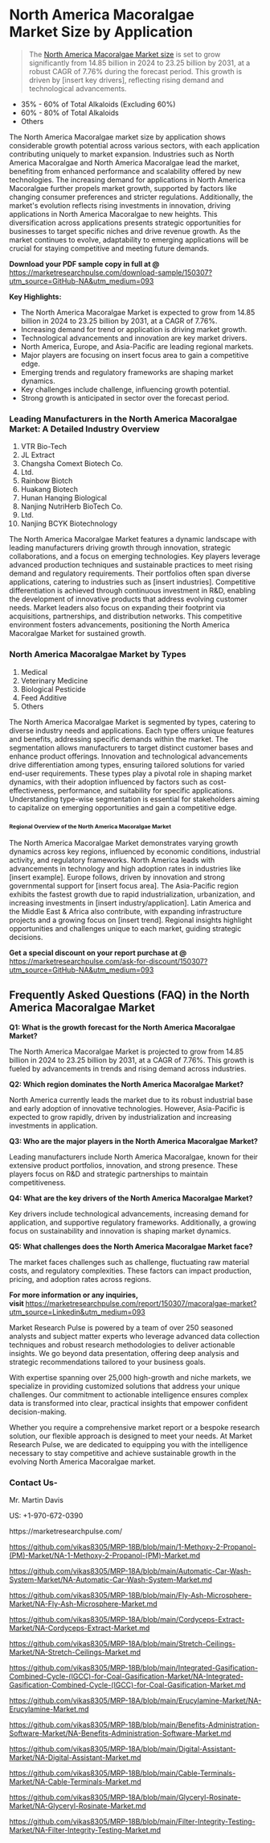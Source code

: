 <h1>North America Macoralgae Market&nbsp;Size by Application</h1><blockquote><p>The <a href="https://marketresearchpulse.com/download-sample/150307?utm_source=GitHub-NA&amp;utm_medium=093">North America Macoralgae Market size</a> is set to grow significantly from 14.85 billion in 2024 to 23.25 billion by 2031, at a robust CAGR of 7.76% during the forecast period. This growth is driven by [insert key drivers], reflecting rising demand and technological advancements.</p></blockquote><ul><li>35% - 60% of Total Alkaloids (Excluding 60%)<li> 60% - 80% of Total Alkaloids<li> Others</li></ul><p>The North America Macoralgae market size by application shows considerable growth potential across various sectors, with each application contributing uniquely to market expansion. Industries such as North America Macoralgae and North America Macoralgae lead the market, benefiting from enhanced performance and scalability offered by new technologies. The increasing demand for applications in North America Macoralgae further propels market growth, supported by factors like changing consumer preferences and stricter regulations. Additionally, the market's evolution reflects rising investments in innovation, driving applications in North America Macoralgae to new heights. This diversification across applications presents strategic opportunities for businesses to target specific niches and drive revenue growth. As the market continues to evolve, adaptability to emerging applications will be crucial for staying competitive and meeting future demands.</p><p><strong>Download your PDF sample copy in full at @ </strong><a href="https://marketresearchpulse.com/download-sample/150307?utm_source=GitHub-NA&amp;utm_medium=093">https://marketresearchpulse.com/download-sample/150307?utm_source=GitHub-NA&amp;utm_medium=093</a></p><p><strong>Key Highlights: </strong></p><ul><li>The North America Macoralgae Market is expected to grow from 14.85 billion in 2024 to 23.25 billion by 2031, at a CAGR of 7.76%.</li><li>Increasing demand for trend or application is driving market growth.</li><li>Technological advancements and innovation are key market drivers.</li><li>North America, Europe, and Asia-Pacific are leading regional markets.</li><li>Major players are focusing on insert focus area to gain a competitive edge.</li><li>Emerging trends and regulatory frameworks are shaping market dynamics.</li><li>Key challenges include challenge, influencing growth potential.</li><li>Strong growth is anticipated in sector over the forecast period.</li></ul><h3>Leading Manufacturers in the North America Macoralgae Market: A Detailed Industry Overview</h3><ol><li>VTR Bio-Tech</li><li>JL Extract</li><li>Changsha Comext Biotech Co.</li><li>Ltd.</li><li>Rainbow Biotch</li><li>Huakang Biotech</li><li>Hunan Hanqing Biological</li><li>Nanjing NutriHerb BioTech Co.</li><li>Ltd.</li><li>Nanjing BCYK Biotechnology</li></ol><div class="flex max-w-full flex-col flex-grow"><div class="min-h-8 text-message flex w-full flex-col items-end gap-2 whitespace-normal break-words [.text-message+&amp;]:mt-5" dir="auto" data-message-author-role="assistant" data-message-id="fd8432e4-4910-450d-b182-61b7bfb0a01f" data-message-model-slug="gpt-4o"><div class="flex w-full flex-col gap-1 empty:hidden first:pt-[3px]"><div class="markdown prose w-full break-words dark:prose-invert light"><p>The North America Macoralgae Market features a dynamic landscape with leading manufacturers driving growth through innovation, strategic collaborations, and a focus on emerging technologies. Key players leverage advanced production techniques and sustainable practices to meet rising demand and regulatory requirements. Their portfolios often span diverse applications, catering to industries such as [insert industries]. Competitive differentiation is achieved through continuous investment in R&amp;D, enabling the development of innovative products that address evolving customer needs. Market leaders also focus on expanding their footprint via acquisitions, partnerships, and distribution networks. This competitive environment fosters advancements, positioning the North America Macoralgae Market for sustained growth.</p></div></div></div></div><h3>North America Macoralgae Market by Types</h3><ol><li>Medical<li> Veterinary Medicine<li> Biological Pesticide<li> Feed Additive<li> Others</li></ol><div class="flex max-w-full flex-col flex-grow"><div class="min-h-8 text-message flex w-full flex-col items-end gap-2 whitespace-normal break-words [.text-message+&amp;]:mt-5" dir="auto" data-message-author-role="assistant" data-message-id="084470be-0bb7-4664-bddf-5156b4f41249" data-message-model-slug="gpt-4o-mini"><div class="flex w-full flex-col gap-1 empty:hidden first:pt-[3px]"><div class="markdown prose w-full break-words dark:prose-invert light"><p>The North America Macoralgae Market is segmented by types, catering to diverse industry needs and applications. Each type offers unique features and benefits, addressing specific demands within the market. The segmentation allows manufacturers to target distinct customer bases and enhance product offerings. Innovation and technological advancements drive differentiation among types, ensuring tailored solutions for varied end-user requirements. These types play a pivotal role in shaping market dynamics, with their adoption influenced by factors such as cost-effectiveness, performance, and suitability for specific applications. Understanding type-wise segmentation is essential for stakeholders aiming to capitalize on emerging opportunities and gain a competitive edge.</p></div></div></div></div><h3><span style="font-size: 11px;">Regional Overview of the North America Macoralgae Market</span></h3><div class="flex max-w-full flex-col flex-grow"><div class="min-h-8 text-message flex w-full flex-col items-end gap-2 whitespace-normal break-words [.text-message+&amp;]:mt-5" dir="auto" data-message-author-role="assistant" data-message-id="e9038762-ce64-4e30-91c9-9bd413514231" data-message-model-slug="gpt-4o-mini"><div class="flex w-full flex-col gap-1 empty:hidden first:pt-[3px]"><div class="markdown prose w-full break-words dark:prose-invert light"><p>The North America Macoralgae Market demonstrates varying growth dynamics across key regions, influenced by economic conditions, industrial activity, and regulatory frameworks. North America leads with advancements in technology and high adoption rates in industries like [insert example]. Europe follows, driven by innovation and strong governmental support for [insert focus area]. The Asia-Pacific region exhibits the fastest growth due to rapid industrialization, urbanization, and increasing investments in [insert industry/application]. Latin America and the Middle East &amp; Africa also contribute, with expanding infrastructure projects and a growing focus on [insert trend]. Regional insights highlight opportunities and challenges unique to each market, guiding strategic decisions.</p></div></div></div></div><p><strong>Get a special discount on your report purchase at @ </strong><a href="https://marketresearchpulse.com/ask-for-discount/150307?utm_source=GitHub-NA&amp;utm_medium=093">https://marketresearchpulse.com/ask-for-discount/150307?utm_source=GitHub-NA&amp;utm_medium=093</a></p><h2>Frequently Asked Questions (FAQ) in the North America Macoralgae Market</h2><p><strong>Q1: What is the growth forecast for the North America Macoralgae Market?</strong></p><p>The North America Macoralgae Market is projected to grow from 14.85 billion in 2024 to 23.25 billion by 2031, at a CAGR of 7.76%. This growth is fueled by advancements in trends and rising demand across industries.</p><p><strong>Q2: Which region dominates the North America Macoralgae Market?</strong></p><p>North America currently leads the market due to its robust industrial base and early adoption of innovative technologies. However, Asia-Pacific is expected to grow rapidly, driven by industrialization and increasing investments in application.</p><p><strong>Q3: Who are the major players in the North America Macoralgae Market?</strong></p><p>Leading manufacturers include North America Macoralgae, known for their extensive product portfolios, innovation, and strong presence. These players focus on R&amp;D and strategic partnerships to maintain competitiveness.</p><p><strong>Q4: What are the key drivers of the North America Macoralgae Market?</strong></p><p>Key drivers include technological advancements, increasing demand for application, and supportive regulatory frameworks. Additionally, a growing focus on sustainability and innovation is shaping market dynamics.</p><p><strong>Q5: What challenges does the North America Macoralgae Market face?</strong></p><p>The market faces challenges such as challenge, fluctuating raw material costs, and regulatory complexities. These factors can impact production, pricing, and adoption rates across regions.</p><p><strong>For more information or any inquiries, visit&nbsp;</strong><a href="https://marketresearchpulse.com/report/150307/macoralgae-market?utm_source=Linkedin&utm_medium=093">https://marketresearchpulse.com/report/150307/macoralgae-market?utm_source=Linkedin&utm_medium=093</a></p><p>Market Research Pulse is powered by a team of over 250 seasoned analysts and subject matter experts who leverage advanced data collection techniques and robust research methodologies to deliver actionable insights. We go beyond data presentation, offering deep analysis and strategic recommendations tailored to your business goals.</p><p>With expertise spanning over 25,000 high-growth and niche markets, we specialize in providing customized solutions that address your unique challenges. Our commitment to actionable intelligence ensures complex data is transformed into clear, practical insights that empower confident decision-making.</p><p>Whether you require a comprehensive market report or a bespoke research solution, our flexible approach is designed to meet your needs. At Market Research Pulse, we are dedicated to equipping you with the intelligence necessary to stay competitive and achieve sustainable growth in the evolving North America Macoralgae market.</p><h3><strong>Contact Us-</strong></h3><p>Mr. Martin Davis</p><p>US: +1-970-672-0390</p><p>https://marketresearchpulse.com/</p><p><a href="https://github.com/vikas8305/MRP-18B/blob/main/1-Methoxy-2-Propanol-(PM)-Market/NA-1-Methoxy-2-Propanol-(PM)-Market.md">https://github.com/vikas8305/MRP-18B/blob/main/1-Methoxy-2-Propanol-(PM)-Market/NA-1-Methoxy-2-Propanol-(PM)-Market.md</a></p><p><a href="https://github.com/vikas8305/MRP-18A/blob/main/Automatic-Car-Wash-System-Market/NA-Automatic-Car-Wash-System-Market.md">https://github.com/vikas8305/MRP-18A/blob/main/Automatic-Car-Wash-System-Market/NA-Automatic-Car-Wash-System-Market.md</a></p><p><a href="https://github.com/vikas8305/MRP-18B/blob/main/Fly-Ash-Microsphere-Market/NA-Fly-Ash-Microsphere-Market.md">https://github.com/vikas8305/MRP-18B/blob/main/Fly-Ash-Microsphere-Market/NA-Fly-Ash-Microsphere-Market.md</a></p><p><a href="https://github.com/vikas8305/MRP-18A/blob/main/Cordyceps-Extract-Market/NA-Cordyceps-Extract-Market.md">https://github.com/vikas8305/MRP-18A/blob/main/Cordyceps-Extract-Market/NA-Cordyceps-Extract-Market.md</a></p><p><a href="https://github.com/vikas8305/MRP-18A/blob/main/Stretch-Ceilings-Market/NA-Stretch-Ceilings-Market.md">https://github.com/vikas8305/MRP-18A/blob/main/Stretch-Ceilings-Market/NA-Stretch-Ceilings-Market.md</a></p><p><a href="https://github.com/vikas8305/MRP-18B/blob/main/Integrated-Gasification-Combined-Cycle-(IGCC)-for-Coal-Gasification-Market/NA-Integrated-Gasification-Combined-Cycle-(IGCC)-for-Coal-Gasification-Market.md">https://github.com/vikas8305/MRP-18B/blob/main/Integrated-Gasification-Combined-Cycle-(IGCC)-for-Coal-Gasification-Market/NA-Integrated-Gasification-Combined-Cycle-(IGCC)-for-Coal-Gasification-Market.md</a></p><p><a href="https://github.com/vikas8305/MRP-18A/blob/main/Erucylamine-Market/NA-Erucylamine-Market.md">https://github.com/vikas8305/MRP-18A/blob/main/Erucylamine-Market/NA-Erucylamine-Market.md</a></p><p><a href="https://github.com/vikas8305/MRP-18B/blob/main/Benefits-Administration-Software-Market/NA-Benefits-Administration-Software-Market.md">https://github.com/vikas8305/MRP-18B/blob/main/Benefits-Administration-Software-Market/NA-Benefits-Administration-Software-Market.md</a></p><p><a href="https://github.com/vikas8305/MRP-18A/blob/main/Digital-Assistant-Market/NA-Digital-Assistant-Market.md">https://github.com/vikas8305/MRP-18A/blob/main/Digital-Assistant-Market/NA-Digital-Assistant-Market.md</a></p><p><a href="https://github.com/vikas8305/MRP-18B/blob/main/Cable-Terminals-Market/NA-Cable-Terminals-Market.md">https://github.com/vikas8305/MRP-18B/blob/main/Cable-Terminals-Market/NA-Cable-Terminals-Market.md</a></p><p><a href="https://github.com/vikas8305/MRP-18A/blob/main/Glyceryl-Rosinate-Market/NA-Glyceryl-Rosinate-Market.md">https://github.com/vikas8305/MRP-18A/blob/main/Glyceryl-Rosinate-Market/NA-Glyceryl-Rosinate-Market.md</a></p><p><a href="https://github.com/vikas8305/MRP-18B/blob/main/Filter-Integrity-Testing-Market/NA-Filter-Integrity-Testing-Market.md">https://github.com/vikas8305/MRP-18B/blob/main/Filter-Integrity-Testing-Market/NA-Filter-Integrity-Testing-Market.md</a></p>
